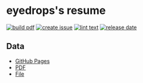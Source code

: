 # eyedrops's resume

[![build pdf](https://github.com/eyedropsP/resume/actions/workflows/build-pdf.yml/badge.svg)](https://github.com/eyedropsP/resume/actions/workflows/build-pdf.yml)
[![create issue](https://github.com/eyedropsP/resume/actions/workflows/create-issue.yml/badge.svg)](https://github.com/eyedropsP/resume/actions/workflows/create-issue.yml)
[![lint text](https://github.com/eyedropsP/resume/actions/workflows/lint-text.yml/badge.svg)](https://github.com/eyedropsP/resume/actions/workflows/lint-text.yml)
[![release date](https://img.shields.io/github/release-date/eyedropsP/resume?color=blue&logo=github)](https://github.com/eyedropsP/resume/releases)

## Data

- [GitHub Pages](https://eyedropsp.github.io/resume)
- [PDF](https://github.com/eyedropsP.github.com/eyedropsP/resume/releases)
- [File](https://github.com/eyedropsP/resume/blob/master/docs/README.md)